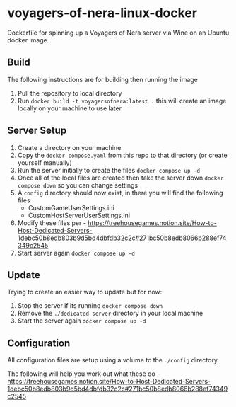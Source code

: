 # voyagers-of-nera-linux-docker
Dockerfile for spinning up a Voyagers of Nera server via Wine on an Ubuntu docker image.

## Build
The following instructions are for building then running the image

1. Pull the repository to local directory
2. Run ```docker build -t voyagersofnera:latest .``` this will create an image locally on your machine to use later

## Server Setup
1. Create a directory on your machine
2. Copy the `docker-compose.yaml` from this repo to that directory (or create yourself manually)
3. Run the server initially to create the files `docker compose up -d`
4. Once all of the local files are created then take the server down `docker compose down` so you can change settings
5. A `config` directory should now exist, in there you will find the following files
   * CustomGameUserSettings.ini
   * CustomHostServerUserSettings.ini
6. Modify these files per - https://treehousegames.notion.site/How-to-Host-Dedicated-Servers-1debc50b8edb803b9d5bd4dbfdb32c2c#271bc50b8edb8066b288ef74349c2545
7. Start server again `docker compose up -d` 

## Update
Trying to create an easier way to update but for now:

1. Stop the server if its running `docker compose down`
2. Remove the `./dedicated-server` directory in your local machine
3. Start the server again `docker compose up -d`

## Configuration
All configuration files are setup using a volume to the `./config` directory.

The following will help you work out what these do - https://treehousegames.notion.site/How-to-Host-Dedicated-Servers-1debc50b8edb803b9d5bd4dbfdb32c2c#271bc50b8edb8066b288ef74349c2545

